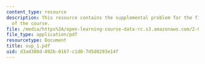 ```yaml
---
content_type: resource
description: This resource contains the supplemental problem for the first assignment
  of the course.
file: /media/https%3A/open-learning-course-data-rc.s3.amazonaws.com/2-003-modeling-dynamics-and-control-i-spring-2005/d3ad308d892b0167c1d07d5d0293e14f_sup_1.pdf
file_type: application/pdf
resourcetype: Document
title: sup_1.pdf
uid: d3ad308d-892b-0167-c1d0-7d5d0293e14f
---
```


